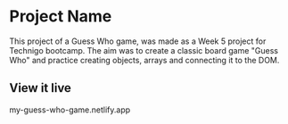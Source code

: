 # Project Name

This project of a Guess Who game, was made as a Week 5 project for Technigo bootcamp.
The aim was to create a classic board game "Guess Who" and practice creating objects, arrays and connecting it to the DOM.

## View it live

my-guess-who-game.netlify.app
